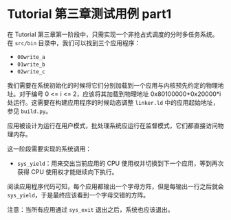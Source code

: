 # Tutorial 第三章测试用例 part1

在 Tutorial 第三章第一阶段中，只需实现一个非抢占式调度的分时多任务系统。在 `src/bin` 目录中，我们可以找到三个应用程序：

* `00write_a`
* `01write_b`
* `02write_c`

我们需要在系统初始化的时候将它们分别加载到一个应用与内核预先约定的物理地址。对于编号 0 <= i <= 2，应该将其加载到物理地址 0x80100000+0x20000\*i 处运行。这需要在构建应用程序的时候动态调整 `linker.ld` 中的应用起始地址，参见 `build.py`。

应用被设计为运行在用户模式，批处理系统应运行在监督模式，它们都直接访问物理内存。

这一阶段需要实现的系统调用：

* `sys_yield`：用来交出当前应用的 CPU 使用权并切换到下一个应用，等到再次获得 CPU 使用权才能继续向下执行。

阅读应用程序代码可知，每个应用都输出一个字母方阵，但是每输出一行之后就会 `sys_yield`，于是最终应该看到一个字母交错的方阵。

注意：当所有应用通过 `sys_exit` 退出之后，系统也应该退出。